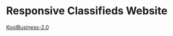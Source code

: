 # Responsive Classifieds Website
[KoolBusiness-2.0](https://sayedrafeeq.github.io/Responsive-Classifieds-Website/index.html)
